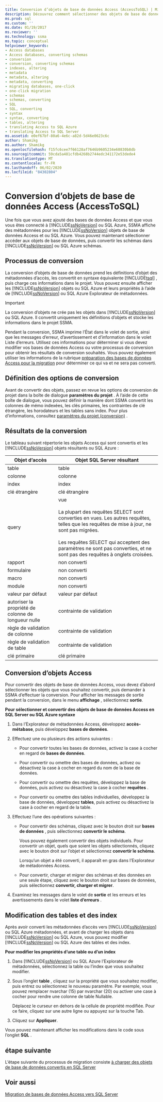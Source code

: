 ```yaml
---
title: Conversion d’objets de base de données Access (AccessToSQL) | Microsoft Docs
description: Découvrez comment sélectionner des objets de base de données Access après vous être connecté à SQL Server/Azure SQL Database, puis convertir les schémas en schémas SQL Server/SQL Database.
ms.prod: sql
ms.custom: ''
ms.date: 01/19/2017
ms.reviewer: ''
ms.technology: ssma
ms.topic: conceptual
helpviewer_keywords:
- Access databases
- Access databases, converting schemas
- conversion
- conversion, converting schemas
- indexes, altering
- metadata
- metadata, altering
- metadata, converting
- migrating databases, one-click
- one-click migration
- schemas
- schemas, converting
- SQL
- SQL, converting
- syntax
- syntax, converting
- tables, altering
- translating Access to SQL Azure
- translating Access to SQL Server
ms.assetid: e0ef67bf-80a6-4e6c-a82d-5d46e0623c6c
author: Shamikg
ms.author: Shamikg
ms.openlocfilehash: f15fc6cee7f66128af7646b9605234e60830b8db
ms.sourcegitcommit: 59cda5a481cfdb4268b2744edc341172e53dede4
ms.translationtype: MT
ms.contentlocale: fr-FR
ms.lasthandoff: 06/02/2020
ms.locfileid: "84302804"
---
```

# <a name="converting-access-database-objects-accesstosql"></a>Conversion d’objets de base de données Access (AccessToSQL)
Une fois que vous avez ajouté des bases de données Access et que vous vous êtes connecté à [!INCLUDE[ssNoVersion](../../includes/ssnoversion-md.md)] ou SQL Azure, SSMA affiche des métadonnées pour les [!INCLUDE[ssNoVersion](../../includes/ssnoversion-md.md)] objets de base de données Access et ou SQL Azure. Vous pouvez maintenant sélectionner accéder aux objets de base de données, puis convertir les schémas dans [!INCLUDE[ssNoVersion](../../includes/ssnoversion-md.md)] ou SQL Azure schémas.  
  
## <a name="the-conversion-process"></a>Processus de conversion  
La conversion d’objets de base de données prend les définitions d’objet des métadonnées d’accès, les convertit en syntaxe équivalente [!INCLUDE[tsql](../../includes/tsql-md.md)] , puis charge ces informations dans le projet. Vous pouvez ensuite afficher les [!INCLUDE[ssNoVersion](../../includes/ssnoversion-md.md)] objets ou SQL Azure et leurs propriétés à l’aide de [!INCLUDE[ssNoVersion](../../includes/ssnoversion-md.md)] ou SQL Azure Explorateur de métadonnées.  
  
> [!IMPORTANT]  
> La conversion d’objets ne crée pas les objets dans [!INCLUDE[ssNoVersion](../../includes/ssnoversion-md.md)] ou SQL Azure. Il convertit uniquement les définitions d’objets et stocke les informations dans le projet SSMA.  
  
Pendant la conversion, SSMA imprime l’État dans le volet de sortie, ainsi que les messages d’erreur, d’avertissement et d’information dans le volet Liste d’erreurs. Utilisez ces informations pour déterminer si vous devez modifier vos bases de données Access ou votre processus de conversion pour obtenir les résultats de conversion souhaités. Vous pouvez également utiliser les informations de la rubrique [préparation des bases de données Access pour la migration](preparing-access-databases-for-migration-accesstosql.md) pour déterminer ce qui va et ne sera pas converti.  
  
## <a name="setting-conversion-options"></a>Définition des options de conversion  
Avant de convertir des objets, passez en revue les options de conversion de projet dans la boîte de dialogue **paramètres du projet** . À l’aide de cette boîte de dialogue, vous pouvez définir la manière dont SSMA convertit les colonnes de mémo indexées, les clés primaires, les contraintes de clé étrangère, les horodateurs et les tables sans index. Pour plus d’informations, consultez [paramètres du projet (conversion)](https://msdn.microsoft.com/bcebc635-c638-4ddb-924c-b9ccfef86388) .  
  
## <a name="conversion-results"></a>Résultats de la conversion  
Le tableau suivant répertorie les objets Access qui sont convertis et les [!INCLUDE[ssNoVersion](../../includes/ssnoversion-md.md)] objets résultants ou SQL Azure :  
  
|Objet d’accès|Objet SQL Server résultant|  
|-----------------|-------------------------------|  
|table|table|  
|colonne|colonne|  
|index|index|  
|clé étrangère|clé étrangère|  
|query|vue<br /><br />La plupart des requêtes SELECT sont converties en vues. Les autres requêtes, telles que les requêtes de mise à jour, ne sont pas migrées.<br /><br />Les requêtes SELECT qui acceptent des paramètres ne sont pas converties, et ne sont pas des requêtes à onglets croisées.|  
|rapport|non converti|  
|formulaire|non converti|  
|macro|non converti|  
|module|non converti|  
|valeur par défaut|valeur par défaut|  
|autoriser la propriété de colonne de longueur nulle|contrainte de validation|  
|règle de validation de colonne|contrainte de validation|  
|règle de validation de table|contrainte de validation|  
|clé primaire|clé primaire|  
  
## <a name="converting-access-objects"></a>Conversion d’objets Access  
Pour convertir des objets de base de données Access, vous devez d’abord sélectionner les objets que vous souhaitez convertir, puis demander à SSMA d’effectuer la conversion. Pour afficher les messages de sortie pendant la conversion, dans le menu **affichage** , sélectionnez **sortie**.  
  
**Pour sélectionner et convertir des objets de base de données Access en SQL Server ou SQL Azure syntaxe**  
  
1.  Dans l’Explorateur de métadonnées Access, développez **accès-métabase**, puis développez **bases de données**.  
  
2.  Effectuez une ou plusieurs des actions suivantes :  
  
    -   Pour convertir toutes les bases de données, activez la case à cocher en regard de **bases de données**.  
  
    -   Pour convertir ou omettre des bases de données, activez ou désactivez la case à cocher en regard du nom de la base de données.  
  
    -   Pour convertir ou omettre des requêtes, développez la base de données, puis activez ou désactivez la case à cocher **requêtes** .  
  
    -   Pour convertir ou omettre des tables individuelles, développez la base de données, développez **tables**, puis activez ou désactivez la case à cocher en regard de la table.  
  
3.  Effectuez l’une des opérations suivantes :  
  
    -   Pour convertir des schémas, cliquez avec le bouton droit sur **bases de données** , puis sélectionnez **convertir le schéma**.  
  
        Vous pouvez également convertir des objets individuels. Pour convertir un objet, quels que soient les objets sélectionnés, cliquez avec le bouton droit sur l’objet et sélectionnez **convertir le schéma**.  
  
        Lorsqu’un objet a été converti, il apparaît en gras dans l’Explorateur de métadonnées Access.  
  
    -   Pour convertir, charger et migrer des schémas et des données en une seule étape, cliquez avec le bouton droit sur bases de données, puis sélectionnez **convertir, charger et migrer**.  
  
4.  Examinez les messages dans le volet de **sortie** et les erreurs et les avertissements dans le volet **liste d’erreurs** .  
  
## <a name="altering-tables-and-indexes"></a>Modification des tables et des index  
Après avoir converti les métadonnées d’accès vers [!INCLUDE[ssNoVersion](../../includes/ssnoversion-md.md)] ou SQL Azure métadonnées, et avant de charger les objets dans [!INCLUDE[ssNoVersion](../../includes/ssnoversion-md.md)] ou SQL Azure, vous pouvez modifier [!INCLUDE[ssNoVersion](../../includes/ssnoversion-md.md)] ou SQL Azure des tables et des index.  
  
**Pour modifier les propriétés d’une table ou d’un index**  
  
1.  Dans [!INCLUDE[ssNoVersion](../../includes/ssnoversion-md.md)] ou SQL Azure l’Explorateur de métadonnées, sélectionnez la table ou l’index que vous souhaitez modifier.  
  
2.  Sous l’onglet **table** , cliquez sur la propriété que vous souhaitez modifier, puis entrez ou sélectionnez le nouveau paramètre. Par exemple, vous pouvez remplacer nvarchar (15) par nvarchar (20) ou activer une case à cocher pour rendre une colonne de table Nullable.  
  
    Déplacez le curseur en dehors de la cellule de propriété modifiée. Pour ce faire, cliquez sur une autre ligne ou appuyez sur la touche Tab.  
  
3.  Cliquez sur **Appliquer**.  
  
Vous pouvez maintenant afficher les modifications dans le code sous l’onglet **SQL** .  
  
## <a name="next-step"></a>étape suivante  
L’étape suivante du processus de migration consiste [à charger des objets de base de données convertis en SQL Server](loading-converted-database-objects-into-sql-server-accesstosql.md)  
  
## <a name="see-also"></a>Voir aussi  
[Migration de bases de données Access vers SQL Server](migrating-access-databases-to-sql-server-azure-sql-db-accesstosql.md)  
  
